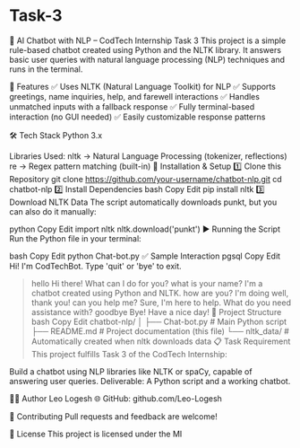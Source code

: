 # Task-3
🤖 AI Chatbot with NLP – CodTech Internship Task 3
This project is a simple rule-based chatbot created using Python and the NLTK library. It answers basic user queries with natural language processing (NLP) techniques and runs in the terminal.

📌 Features
✅ Uses NLTK (Natural Language Toolkit) for NLP
✅ Supports greetings, name inquiries, help, and farewell interactions
✅ Handles unmatched inputs with a fallback response
✅ Fully terminal-based interaction (no GUI needed)
✅ Easily customizable response patterns

🛠️ Tech Stack
Python 3.x

Libraries Used:
nltk → Natural Language Processing (tokenizer, reflections)
re → Regex pattern matching (built-in)
🚀 Installation & Setup
1️⃣ Clone this Repository
git clone https://github.com/your-username/chatbot-nlp.git
cd chatbot-nlp
2️⃣ Install Dependencies
bash
Copy
Edit
pip install nltk
3️⃣ Download NLTK Data
The script automatically downloads punkt, but you can also do it manually:

python
Copy
Edit
import nltk
nltk.download('punkt')
▶️ Running the Script
Run the Python file in your terminal:

bash
Copy
Edit
python Chat-bot.py
✅ Sample Interaction
pgsql
Copy
Edit
Hi! I'm CodTechBot. Type 'quit' or 'bye' to exit.
> hello
Hi there! What can I do for you?
> what is your name?
I'm a chatbot created using Python and NLTK.
> how are you?
I'm doing well, thank you!
> can you help me?
Sure, I'm here to help. What do you need assistance with?
> goodbye
Bye! Have a nice day!
📂 Project Structure
bash
Copy
Edit
chatbot-nlp/
│
├── Chat-bot.py         # Main Python script
├── README.md           # Project documentation (this file)
└── nltk_data/          # Automatically created when nltk downloads data
📋 Task Requirement
This project fulfills Task 3 of the CodTech Internship:

Build a chatbot using NLP libraries like NLTK or spaCy, capable of answering user queries.
Deliverable: A Python script and a working chatbot.

👨‍💻 Author
Leo Logesh 
🌐 GitHub: github.com/Leo-Logesh

🤝 Contributing
Pull requests and feedback are welcome!

📜 License
This project is licensed under the MI
